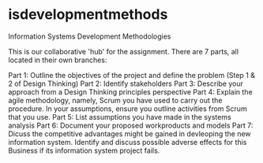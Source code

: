 # isdevelopmentmethods
Information Systems Development Methodologies

This is our collaborative 'hub' for the assignment. 
There are 7 parts, all located in their own branches:

Part 1: Outline the objectives of the project and define the problem (Step 1 & 2 of Design Thinking)
Part 2: Identify stakeholders
Part 3: Describe your approach from a Design Thinking principles perspective
Part 4: Explain the agile methodology, namely, Scrum you have used to carry out the procedure. In your assumptions, ensure
        you outline activities from Scrum that you use.
Part 5: List assumptions you have made in the systems analysis
Part 6: Document your proposed workproducts and models
Part 7: Dicuss the competitive advantages might be gained in devleoping the new information system. Identify and discuss
        possible adverse effects for this Business if its information system project fails. 
